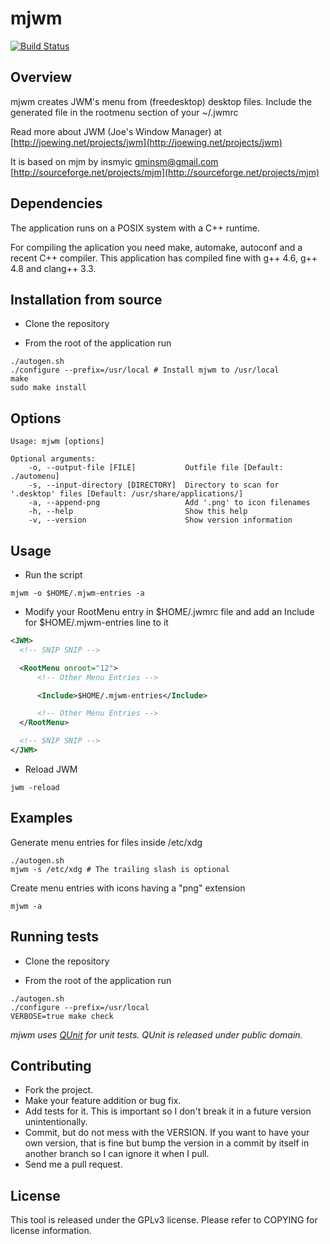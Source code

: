 mjwm
====

[![Build Status](https://travis-ci.org/chiku/mjwm.png?branch=master)](https://travis-ci.org/chiku/mjwm)

Overview
--------

mjwm creates JWM's menu from (freedesktop) desktop files. Include the generated file in the rootmenu section of your ~/.jwmrc

Read more about JWM (Joe's Window Manager) at [http://joewing.net/projects/jwm](http://joewing.net/projects/jwm)

It is based on mjm by insmyic <gminsm@gmail.com> [http://sourceforge.net/projects/mjm](http://sourceforge.net/projects/mjm)

Dependencies
------------

The application runs on a POSIX system with a C++ runtime.

For compiling the aplication you need make, automake, autoconf and a recent C++ compiler. This application has compiled fine with g++ 4.6, g++ 4.8 and clang++ 3.3.

Installation from source
------------------------

* Clone the repository

* From the root of the application run
```script
./autogen.sh
./configure --prefix=/usr/local # Install mjwm to /usr/local
make
sudo make install
```

Options
-------

``` script
Usage: mjwm [options]

Optional arguments:
    -o, --output-file [FILE]           Outfile file [Default: ./automenu]
    -s, --input-directory [DIRECTORY]  Directory to scan for '.desktop' files [Default: /usr/share/applications/]
    -a, --append-png                   Add '.png' to icon filenames
    -h, --help                         Show this help
    -v, --version                      Show version information
```

Usage
-----

* Run the script
``` script
mjwm -o $HOME/.mjwm-entries -a
```

* Modify your RootMenu entry in $HOME/.jwmrc file and add an Include for $HOME/.mjwm-entries line to it
``` xml
<JWM>
  <!-- SNIP SNIP -->

  <RootMenu onroot="12">
      <!-- Other Menu Entries -->

      <Include>$HOME/.mjwm-entries</Include>

      <!-- Other Menu Entries -->
  </RootMenu>

  <!-- SNIP SNIP -->
</JWM>
```

* Reload JWM
``` script
jwm -reload
```

Examples
--------

Generate menu entries for files inside /etc/xdg
``` script
./autogen.sh
mjwm -s /etc/xdg # The trailing slash is optional
```

Create menu entries with icons having a "png" extension
``` script
mjwm -a
```

Running tests
-------------

* Clone the repository

* From the root of the application run
``` script
./autogen.sh
./configure --prefix=/usr/local
VERBOSE=true make check
```

_mjwm uses [QUnit](http://sourceforge.net/projects/qunit) for unit tests. QUnit is released under public domain._

Contributing
------------

* Fork the project.
* Make your feature addition or bug fix.
* Add tests for it. This is important so I don't break it in a future version unintentionally.
* Commit, but do not mess with the VERSION. If you want to have your own version, that is fine but bump the version in a commit by itself in another branch so I can ignore it when I pull.
* Send me a pull request.

License
-------

This tool is released under the GPLv3 license. Please refer to COPYING for license information.
